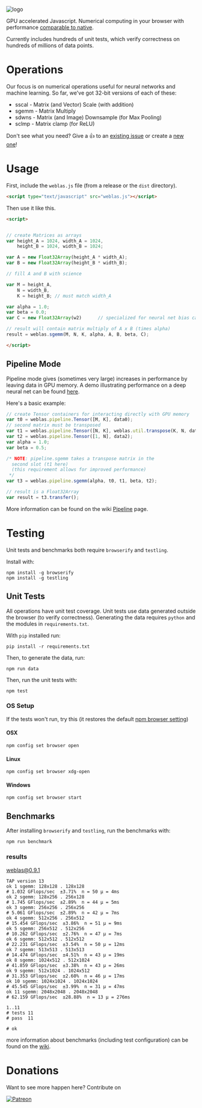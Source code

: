![logo](weblas.png)

GPU accelerated Javascript. Numerical computing in your browser with performance [comparable to native](https://github.com/waylonflinn/weblas/wiki).

Currently includes hundreds of unit tests, which verify correctness on hundreds of millions
of data points.

# Operations
Our focus is on numerical operations useful for neural networks and machine learning.
So far, we've got 32-bit versions of each of these:

* sscal - Matrix (and Vector) Scale (with addition)
* sgemm - Matrix Multiply
* sdwns - Matrix (and Image) Downsample (for Max Pooling)
* sclmp - Matrix clamp (for ReLU)

Don't see what you need? Give a :+1: to an [existing issue](https://github.com/waylonflinn/weblas/issues?q=is%3Aissue+is%3Aopen+label%3Aoperation) or create a [new one](https://github.com/waylonflinn/weblas/issues)!

# Usage

First, include the `weblas.js` file (from a release or the `dist` directory).

```html
<script type="text/javascript" src="weblas.js"></script>
```

Then use it like this.

```html
<script>


// create Matrices as arrays
var height_A = 1024, width_A = 1024,
    height_B = 1024, width_B = 1024;

var A = new Float32Array(height_A * width_A);
var B = new Float32Array(height_B * width_B);

// fill A and B with science

var M = height_A,
    N = width_B,
    K = height_B; // must match width_A

var alpha = 1.0;
var beta = 0.0;
var C = new Float32Array(w2)      // specialized for neural net bias calculation

// result will contain matrix multiply of A x B (times alpha)
result = weblas.sgemm(M, N, K, alpha, A, B, beta, C);

</script>
```

## Pipeline Mode
Pipeline mode gives (sometimes very large) increases in performance by leaving
data in GPU memory. A demo illustrating performance on a deep neural net can be
found [here](http://waylonflinn.github.io/DeepBeliefSDK/).

Here's a basic example:
```javascript
// create Tensor containers for interacting directly with GPU memory
var t0 = weblas.pipeline.Tensor([M, K], data0);
// second matrix must be transposed
var t1 = weblas.pipeline.Tensor([N, K], weblas.util.transpose(K, N, data1));
var t2 = weblas.pipeline.Tensor([1, N], data2);
var alpha = 1.0;
var beta = 0.5;

/* NOTE: pipeline.sgemm takes a transpose matrix in the
  second slot (t1 here)
  (this requirement allows for improved performance)
 */
var t3 = weblas.pipeline.sgemm(alpha, t0, t1, beta, t2);

// result is a Float32Array
var result = t3.transfer();
```

More information can be found on the wiki [Pipeline](https://github.com/waylonflinn/weblas/wiki/Pipeline)
page.

# Testing
Unit tests and benchmarks both require `browserify` and `testling`.

Install with:

```
npm install -g browserify
npm install -g testling
```


## Unit Tests
All operations have unit test coverage. Unit tests use data generated outside
the browser (to verify correctness). Generating the data requires `python` and
the modules in `requirements.txt`.

With `pip` installed run:

```
pip install -r requirements.txt
```

Then, to generate the data, run:

```
npm run data
```

Then, run the unit tests with:
```
npm test
```

### OS Setup
If the tests won't run, try this (it restores the default [npm browser setting](https://docs.npmjs.com/misc/config#browser))

#### OSX
```
npm config set browser open
```
#### Linux
```
npm config set browser xdg-open
```
#### Windows
```
npm config set browser start
```


## Benchmarks
After installing `browserify` and `testling`, run the benchmarks with:
```
npm run benchmark
```

### results
weblas@0.9.1

```
TAP version 13
ok 1 sgemm: 128x128 . 128x128
# 1.032 GFlops/sec  ±3.71%  n = 50 µ = 4ms
ok 2 sgemm: 128x256 . 256x128
# 1.745 GFlops/sec  ±2.89%  n = 44 µ = 5ms
ok 3 sgemm: 256x256 . 256x256
# 5.061 GFlops/sec  ±2.89%  n = 42 µ = 7ms
ok 4 sgemm: 512x256 . 256x512
# 15.454 GFlops/sec  ±3.86%  n = 51 µ = 9ms
ok 5 sgemm: 256x512 . 512x256
# 10.262 GFlops/sec  ±2.76%  n = 47 µ = 7ms
ok 6 sgemm: 512x512 . 512x512
# 22.231 GFlops/sec  ±3.54%  n = 50 µ = 12ms
ok 7 sgemm: 513x513 . 513x513
# 14.474 GFlops/sec  ±4.51%  n = 43 µ = 19ms
ok 8 sgemm: 1024x512 . 512x1024
# 41.859 GFlops/sec  ±3.38%  n = 43 µ = 26ms
ok 9 sgemm: 512x1024 . 1024x512
# 31.353 GFlops/sec  ±2.60%  n = 46 µ = 17ms
ok 10 sgemm: 1024x1024 . 1024x1024
# 45.545 GFlops/sec  ±3.99%  n = 31 µ = 47ms
ok 11 sgemm: 2048x2048 . 2048x2048
# 62.159 GFlops/sec  ±28.88%  n = 13 µ = 276ms

1..11
# tests 11
# pass  11

# ok
```

more information about benchmarks (including test configuration) can be found on the [wiki](https://github.com/waylonflinn/weblas/wiki).


# Donations

Want to see more happen here?
Contribute on

[![Patreon](https://s3.amazonaws.com/patreon_public_assets/toolbox/patreon.png)](https://patreon.com/waylonflinn)
